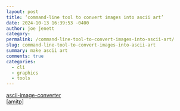 ```yaml
---
layout: post
title: ‘command-line tool to convert images into ascii art’
date: 2024-10-13 16:39:53 -0400
author: joe jenett
category: 
permalink: /command-line-tool-to-convert-images-into-ascii-art/
slug: command-line-tool-to-convert-images-into-ascii-art
summary: make ascii art
comments: true
categories:
  - cli
  - graphics
  - tools
---
```

<a href="https://github.com/TheZoraiz/ascii-image-converter" title="GitHub - TheZoraiz/ascii-image-converter">ascii-image-converter</a><br>[<a title="source" href="https://pinboard.in/u:amitp">amitp</a>]

<a href="https://brid.gy/publish/mastodon"></a>